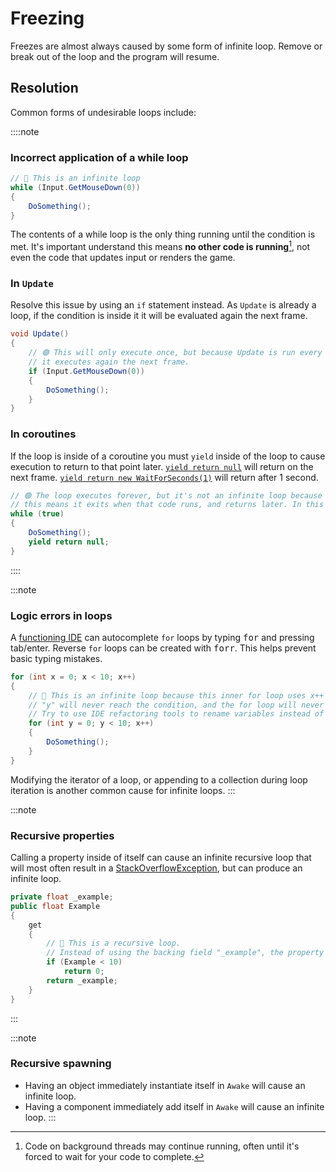 # Freezing
Freezes are almost always caused by some form of infinite loop. Remove or break out of the loop and the program will resume.

## Resolution
Common forms of undesirable loops include:

::::note
### Incorrect application of a while loop
```csharp
// 🔴 This is an infinite loop
while (Input.GetMouseDown(0))
{
    DoSomething();
}
```
The contents of a while loop is the only thing running until the condition is met.
It's important understand this means **no other code is running**[^1], not even the code that updates input or renders the game.

### In `Update`
Resolve this issue by using an `if` statement instead. As `Update` is already a loop, if the condition is inside it it will be evaluated again the next frame.

```csharp
void Update()
{
    // 🟢 This will only execute once, but because Update is run every frame,
    // it executes again the next frame.
    if (Input.GetMouseDown(0))
    {
        DoSomething();
    }
}
```

### In coroutines
If the loop is inside of a coroutine you must `yield` inside of the loop to cause execution to return to that point later.
[`yield return null`](https://docs.unity3d.com/Manual/Coroutines.html) will return on the next frame. [`yield return new WaitForSeconds(1)`](https://docs.unity3d.com/ScriptReference/WaitForSeconds.html) will return after 1 second.

```csharp
// 🟢 The loop executes forever, but it's not an infinite loop because it's yielded,
// this means it exits when that code runs, and returns later. In this case, for one frame.
while (true)
{
    DoSomething();
    yield return null;
}
```

::::

:::note
### Logic errors in loops
A [functioning IDE](IDE%20Configuration.md) can autocomplete `for` loops by typing <kbd>for</kbd> and pressing tab/enter.
Reverse `for` loops can be created with <kbd>forr</kbd>. This helps prevent basic typing mistakes.

```csharp
for (int x = 0; x < 10; x++)
{
    // 🔴 This is an infinite loop because this inner for loop uses x++ instead of y++.
    // "y" will never reach the condition, and the for loop will never exit.
    // Try to use IDE refactoring tools to rename variables instead of doing it manually.
    for (int y = 0; y < 10; x++)
    {
        DoSomething();
    }
}
```

Modifying the iterator of a loop, or appending to a collection during loop iteration is another common cause for infinite loops.
:::

:::note
### Recursive properties
Calling a property inside of itself can cause an infinite recursive loop that will most often result in a [StackOverflowException](Runtime%20Exceptions/StackOverflowException.md), but can produce an infinite loop.
```csharp
private float _example;
public float Example
{
    get
    {
        // 🔴 This is a recursive loop.
        // Instead of using the backing field "_example", the property's getter is called again.
        if (Example < 10)
            return 0;
        return _example;
    }
}
```
:::

:::note
### Recursive spawning
- Having an object immediately instantiate itself in `Awake` will cause an infinite loop.
- Having a component immediately add itself in `Awake` will cause an infinite loop.
:::

[^1]: Code on background threads may continue running, often until it's forced to wait for your code to complete.
